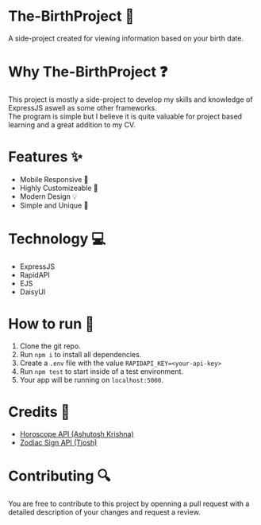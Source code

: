 # The-BirthProject 🎂
A side-project created for viewing information based on your birth date.

# Why The-BirthProject ❓
This project is mostly a side-project to develop my skills and knowledge of ExpressJS aswell as some other frameworks.<br>
The program is simple but I believe it is quite valuable for project based learning and a great addition to my CV.

# Features ✨
- Mobile Responsive 📱
- Highly Customizeable 🔧
- Modern Design 💡
- Simple and Unique 💖

# Technology 💻
- ExpressJS
- RapidAPI
- EJS
- DaisyUI

# How to run 🛜
1. Clone the git repo.
2. Run `npm i` to install all dependencies.
3. Create a `.env` file with the value `RAPIDAPI_KEY=<your-api-key>`
4. Run `npm test` to start inside of a test environment.
5. Your app will be running on `localhost:5000`.

# Credits 🙏
- [Horoscope API (Ashutosh Krishna)](https://horoscope-app-api.vercel.app)
- [Zodiac Sign API (Tjosh)](https://rapidapi.com/Tjosh/api/zodiac-sign-api1)

# Contributing 🔍
You are free to contribute to this project by openning a pull request with a detailed description of your changes and request a review.
